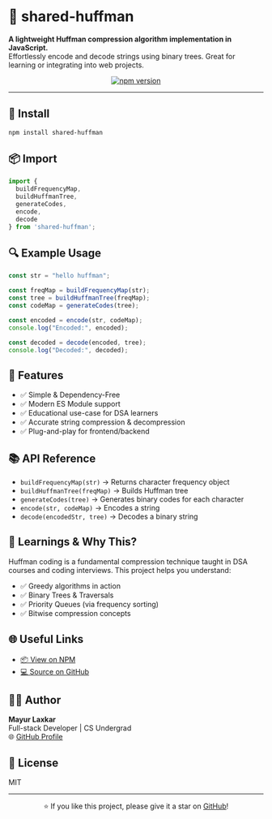 # 🧠 shared-huffman

**A lightweight Huffman compression algorithm implementation in JavaScript.**  
Effortlessly encode and decode strings using binary trees. Great for learning or integrating into web projects.

<p align="center">
  <a href="https://www.npmjs.com/package/shared-huffman">
    <img src="https://img.shields.io/npm/v/shared-huffman?color=blue&style=flat-square" alt="npm version" />
  </a>
</p>

---

## 🚀 Install

```bash
npm install shared-huffman
```

## 📦 Import

```js
import {
  buildFrequencyMap,
  buildHuffmanTree,
  generateCodes,
  encode,
  decode
} from 'shared-huffman';
```

## 🔍 Example Usage

```js
const str = "hello huffman";

const freqMap = buildFrequencyMap(str);
const tree = buildHuffmanTree(freqMap);
const codeMap = generateCodes(tree);

const encoded = encode(str, codeMap);
console.log("Encoded:", encoded);

const decoded = decode(encoded, tree);
console.log("Decoded:", decoded);
```

## 🧩 Features

- ✅ Simple & Dependency-Free
- ✅ Modern ES Module support
- ✅ Educational use-case for DSA learners
- ✅ Accurate string compression & decompression
- ✅ Plug-and-play for frontend/backend

## 📚 API Reference

- `buildFrequencyMap(str)` → Returns character frequency object
- `buildHuffmanTree(freqMap)` → Builds Huffman tree
- `generateCodes(tree)` → Generates binary codes for each character
- `encode(str, codeMap)` → Encodes a string
- `decode(encodedStr, tree)` → Decodes a binary string

## 📘 Learnings & Why This?

Huffman coding is a fundamental compression technique taught in DSA courses and coding interviews. This project helps you understand:

- ✅ Greedy algorithms in action
- ✅ Binary Trees & Traversals
- ✅ Priority Queues (via frequency sorting)
- ✅ Bitwise compression concepts

## 🌐 Useful Links

- [📦 View on NPM](https://www.npmjs.com/package/shared-huffman)
- [💻 Source on GitHub](https://github.com/mayur777-ui/shared-huffman)

## 👨‍💻 Author

**Mayur Laxkar**  
Full-stack Developer | CS Undergrad  
🌐 [GitHub Profile](https://github.com/mayur777-ui)

## 📄 License

MIT

---

<p align="center">
  ⭐ If you like this project, please give it a star on <a href="https://github.com/mayur777-ui/shared-huffman">GitHub</a>!
</p>
